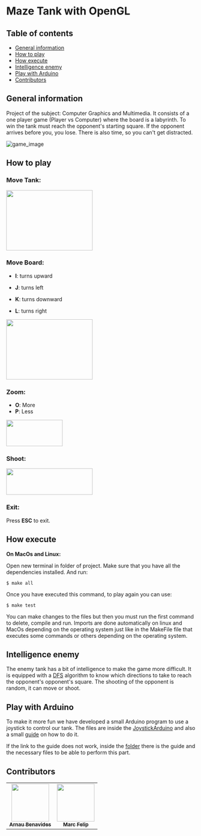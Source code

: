 
# Maze Tank with OpenGL
## Table of contents
* [General information](#general-information)
* [How to play](#how-to-play)
* [How execute](#how-execute)
* [Intelligence enemy](#intelligence-enemy)
* [Play with Arduino](#play-with-arduino)
* [Contributors](#contributors)



## General information

Project of the subject: Computer Graphics and Multimedia.
It consists of a one player game (Player vs Computer) where the board is a labyrinth. To win the tank must reach the opponent's starting square. If the opponent arrives before you, you lose.
There is also time, so you can't get distracted.

![game_image](https://user-images.githubusercontent.com/10574631/152955667-47078c59-fc7d-4dd9-9bb0-8acdc4e33cb6.png)


## How to play

### Move Tank:

<img style="height:160px; width:230px;" src=https://user-images.githubusercontent.com/10574631/152811445-8a0c22da-1c04-4411-bf04-9d8f7566b9fe.png>


### Move Board:
- **I**: turns upward

- **J**: turns left

- **K**: turns downward

- **L**: turns right

<img style="height:160px; width:230px;" src=https://user-images.githubusercontent.com/10574631/152813770-018733fd-8ade-489e-9863-c02799c23122.png>



### Zoom:
 - **O**: More
 - **P**: Less

<img style="height:70px; width:150px;" src=https://user-images.githubusercontent.com/10574631/152814192-1f2d248b-e31a-4aeb-a73c-5c578a829eb5.png>


### Shoot:

<img style="height:70px; width:230px;" src=https://user-images.githubusercontent.com/10574631/152816565-e530711b-2192-4a65-898f-87012802da4e.png>

### Exit:
Press **ESC** to exit.


## How execute
**On MacOs and Linux:**

Open new terminal in folder of project. Make sure that you have all the dependencies installed. And run:
```
$ make all
```
Once you have executed this command, to play again you can use:
```
$ make test
```
You can make changes to the files but then you must run the first command to delete, compile and run.
Imports are done automatically on linux and MacOs depending on the operating system just like in the MakeFile file that executes some commands or others depending on the operating system.

## Intelligence enemy

The enemy tank has a bit of intelligence to make the game more difficult. It is equipped with a [DFS][1] algorithm to know which directions to take to reach the opponent's opponent's square.
The shooting of the opponent is random, it can move or shoot.

[1]: <https://en.wikipedia.org/wiki/Depth-first_search> "DFS"

## Play with Arduino
To make it more fun we have developed a small Arduino program to use a joystick to control our tank. The files are inside the [JoystickArduino](JoystickArduino/) and also a small [guide](https://www.instructables.com/How-to-Make-a-Arduino-HID-Keyboard/) on how to do it.

If the link to the guide does not work, inside the [folder](JoystickArduino/) there is the guide and the necessary files to be able to perform this part.

## Contributors
<!-- ALL-CONTRIBUTORS-LIST:START - Do not remove or modify this section -->
<!-- prettier-ignore -->
<!-- markdownlint-disable -->
<table align="center">
  <tr>
    <td align="center"><a href="https://github.com/arnaubena97"><img src="https://avatars0.githubusercontent.com/u/10574631?s=460&v=4" width="100px;" alt=""/><br /><sub><b>Arnau Benavides</b></sub></a></td>
    <td align="center"><a href="https://github.com/MarcFelip"><img src="https://avatars.githubusercontent.com/u/58440805?v=4" width="100px;" alt=""/><br /><sub><b>Marc Felip</b></sub></a><br /></td>

  </tr>
 </table>
<!-- ALL-CONTRIBUTORS-LIST:END -->